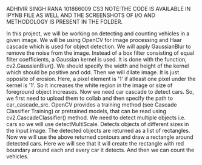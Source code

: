 ADHIVIR SINGH RANA      101866009       CS3
NOTE:THE CODE IS AVAILABLE IN IPYNB FILE AS WELL AND THE SCREENSHOTS OF I/O AND METHODOLOGY IS PRESENT IN THE FOLDER.

In this project, we will be working on detecting and counting vehicles in a given image. We will be using OpenCV for image processing and Haar cascade which is used for object detection.
We will apply GaussianBlur to remove the noise from the image. Instead of a box filter consisting of equal filter coefficients, a Gaussian kernel is used. It is done with the function, cv2.GaussianBlur(). We should specify the width and height of the kernel which should be positive and odd.
Then we will dilate image. It is just opposite of erosion. Here, a pixel element is '1' if atleast one pixel under the kernel is '1'. So it increases the white region in the image or size of foreground object increases.
Now we need car cascade to detect cars. So, we first need to upload them to collab and then specify the path to car_cascade_src. OpenCV provides a training method (see Cascade Classifier Training) or pretrained models, that can be read using cv2.CascadeClassifier() method. We need to detect multiple objects i.e. cars so we will use detectMultiScale. Detects objects of different sizes in the input image. The detected objects are returned as a list of rectangles.
Now we will use the above returned contours and draw a rectangle around detected cars. Here we will see that it will create the rectangle with red boundary around each and every car it detects.
And then we can count the vehicles.
